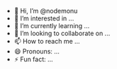 - 👋 Hi, I’m @nodemonu
- 👀 I’m interested in ...
- 🌱 I’m currently learning ...
- 💞️ I’m looking to collaborate on ...
- 📫 How to reach me ...
- 😄 Pronouns: ...
- ⚡ Fun fact: ...

<!---
nodemonu/nodemonu is a ✨ special ✨ repository because its `README.md` (this file) appears on your GitHub profile.
You can click the Preview link to take a look at your changes.
--->
